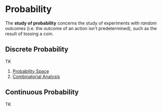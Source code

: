 # Probability

The **study of probability** concerns the study of experiments with *random* outcomes (i.e. the outcome of an action isn't predetermined), such as the result of tossing a coin.

## Discrete Probability

TK

1. [Probability Space](/Probability/Discrete%20Probability/Probability%20Space.md)
2. [Combinatorial Analysis](/Probability/Discrete%20Probability/Combinatorial%20Analysis.md)

## Continuous Probability

TK
